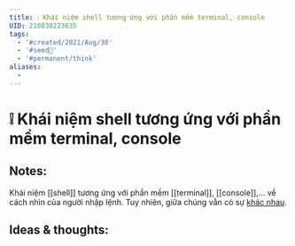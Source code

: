 ```yaml
---
title: ❕ Khái niệm shell tương ứng với phần mềm terminal, console
UID: 210830223635
tags:
  - '#created/2021/Aug/30'
  - '#seed🥜'
  - '#permanent/think'
aliases:
  - 
---
```

# ❕ Khái niệm shell tương ứng với phần mềm terminal, console

## Notes:
Khái niệm [[shell]] tương ứng với phần mềm [[terminal]], [[console]],... về cách nhìn của người nhập lệnh. Tuy nhiên, giữa chúng vẫn có sự [khác nhau](https://www.geeksforgeeks.org/difference-between-terminal-console-shell-and-command-line/).

## Ideas & thoughts:
